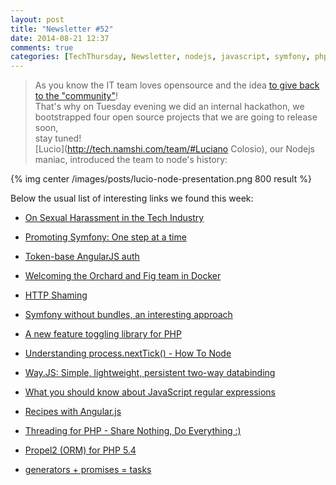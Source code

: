 ```yaml
---
layout: post
title: "Newsletter #52"
date: 2014-08-21 12:37
comments: true
categories: [TechThursday, Newsletter, nodejs, javascript, symfony, php, http, oss, github]
---
```


> As you know the IT team loves opensource and the idea [to give back to the "community"](http://github.com/namshi)! <br />
> That's why on Tuesday evening we did an internal hackathon, we bootstrapped four open source projects that we are going to release soon, <br /> stay tuned!<br />
> [Lucio](http://tech.namshi.com/team/#Luciano Colosio), our Nodejs maniac, introduced the team to node's history:

{% img center /images/posts/lucio-node-presentation.png 800 result %}

Below the usual list of interesting links we found this week:

* [On Sexual Harassment in the Tech Industry](http://buff.ly/1z2jZga)

* [Promoting Symfony: One step at a time](http://buff.ly/1pYrQJF)

* [Token-base AngularJS auth](http://buff.ly/YsjYqC)

* [Welcoming the Orchard and Fig team in Docker](http://buff.ly/1vZZGUm)

* [HTTP Shaming](http://buff.ly/1ptfB8L)
<!-- more -->

* [Symfony without bundles, an interesting approach](http://elnur.pro/symfony-without-bundles/)

* [A new feature toggling library for PHP](http://labs.qandidate.com/blog/2014/08/18/a-new-feature-toggling-library-for-php/)

* [Understanding process.nextTick() - How To Node](http://buff.ly/1psgj62)

* [Way.JS: Simple, lightweight, persistent two-way databinding](http://gwendall.github.io/way/)

* [What you should know about JavaScript regular expressions](http://bjorn.tipling.com/state-and-regular-expressions-in-javascript)

* [Recipes with Angular.js](http://fdietz.github.io/recipes-with-angular-js/)

* [Threading for PHP - Share Nothing, Do Everything :)](https://github.com/krakjoe/pthreads)

* [Propel2 (ORM) for PHP 5.4](https://github.com/propelorm/Propel2)

* [generators + promises = tasks](http://taskjs.org/)